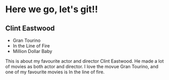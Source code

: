 # Here we go, let's git!!

## Clint Eastwood

* Gran Tourino
* In the Line of Fire
* Million Dollar Baby

This is about my favourite actor and director Clint Eastwood. He made a lot of movies as both actor and
director. I love the movue Gran Tourino, and one of my favourite movies is In the line of fire.
